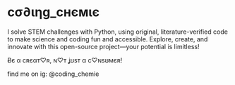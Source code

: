 # cσ∂ιηg_cнємιє
I solve STEM challenges with Python, using original, literature-verified code to make science and coding fun and accessible.
Explore, create, and innovate with this open-source project—your potential is limitless!

Ƀє α cʀєαт♡ʀ, ɴ♡т ʝʊѕт α c♡ɴѕʊмєʀ!

find me on ig: 
@coding_chemie
